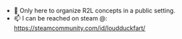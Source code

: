 - 💞️ Only here to organize R2L concepts in a public setting.
- 📫 I can be reached on steam @: https://steamcommunity.com/id/loudduckfart/
